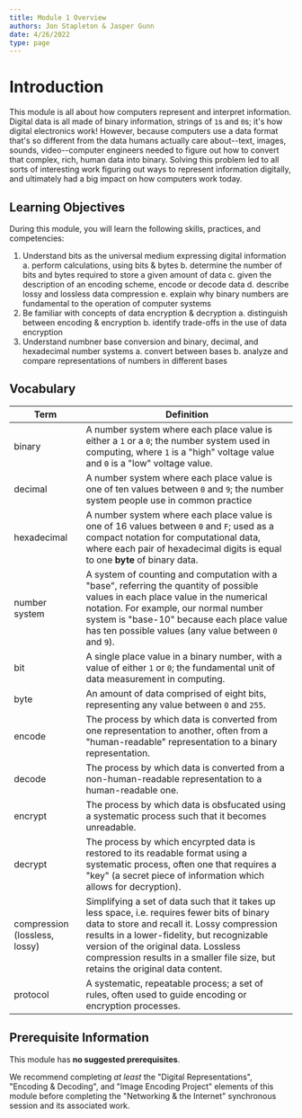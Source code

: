 ```yaml
---
title: Module 1 Overview
authors: Jon Stapleton & Jasper Gunn
date: 4/26/2022
type: page
---
```


<!-- ::youtube[A video introducing module 1, covering binary, protocols, encoding, and encryption]{#oXmKJ_tYg34} -->

# Introduction

This module is all about how computers represent and interpret information. Digital data is all made of binary information, strings of `1`s and `0`s; it's how digital electronics work! However, because computers use a data format that's so different from the data humans actually care about--text, images, sounds, video--computer engineers needed to figure out how to convert that complex, rich, human data into binary. Solving this problem led to all sorts of interesting work figuring out ways to represent information digitally, and ultimately had a big impact on how computers work today.

## Learning Objectives

During this module, you will learn the following skills, practices, and competencies:

1. Understand bits as the universal medium expressing digital information
    a. perform calculations, using bits & bytes
    b. determine the number of bits and bytes required to store a given amount of data
    c. given the description of an encoding scheme, encode or decode data
    d. describe lossy and lossless data compression
    e. explain why binary numbers are fundamental to the operation of computer systems
2. Be familiar with concepts of data encryption & decryption
    a. distinguish between encoding & encryption
    b. identify trade-offs in the use of data encryption
3. Understand numbner base conversion and binary, decimal, and hexadecimal number systems
    a. convert between bases
    b. analyze and compare representations of numbers in different bases

## Vocabulary

| Term | Definition |
| ---- | ---------- |
| binary | A number system where each place value is either a `1` or a `0`; the number system used in computing, where `1` is a "high" voltage value and `0` is a "low" voltage value. |
| decimal | A number system where each place value is one of ten values between `0` and `9`; the number system people use in common practice |
| hexadecimal | A number system where each place value is one of 16 values between `0` and `F`; used as a compact notation for computational data, where each pair of hexadecimal digits is equal to one **byte** of binary data. |
| number system | A system of counting and computation with a "base", referring the quantity of possible values in each place value in the numerical notation. For example, our normal number system is "base-10" because each place value has ten possible values (any value between `0` and `9`). |
| bit | A single place value in a binary number, with a value of either `1` or `0`; the fundamental unit of data measurement in computing. |
| byte | An amount of data comprised of eight bits, representing any value between `0` and `255`. |
| encode | The process by which data is converted from one representation to another, often from a "human-readable" representation to a binary representation. |
| decode | The process by which data is converted from a non-human-readable representation to a human-readable one. |
| encrypt | The process by which data is obsfucated using a systematic process such that it becomes unreadable. |
| decrypt | The process by which encyrpted data is restored to its readable format using a systematic process, often one that requires a "key" (a secret piece of information which allows for decryption). |
| compression (lossless, lossy) | Simplifying a set of data such that it takes up less space, i.e. requires fewer bits of binary data to store and recall it. Lossy compression results in a lower-fidelity, but recognizable version of the original data. Lossless compression results in a smaller file size, but retains the original data content. |
| protocol | A systematic, repeatable process; a set of rules, often used to guide encoding or encryption processes. |

## Prerequisite Information

This module has **no suggested prerequisites**. 

We recommend completing *at least* the "Digital Representations", "Encoding & Decoding", and "Image Encoding Project" elements of this module before completing the "Networking & the Internet" synchronous session and its associated work.